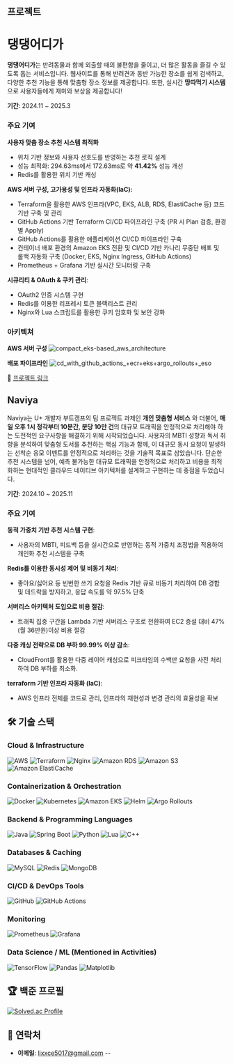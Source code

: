 

##  프로젝트
#  댕댕어디가 

**댕댕어디가**는 반려동물과 함께 외출할 때의 불편함을 줄이고, 더 많은 활동을 즐길 수 있도록 돕는 서비스입니다. 웹사이트를 통해 반려견과 동반 가능한 장소를 쉽게 검색하고, 다양한 추천 기능을 통해 맞춤형 장소 정보를 제공합니다. 또한, 실시간 **땅따먹기 시스템**으로 사용자들에게 재미와 보상을 제공합니다!

**기간**: 2024.11 ~ 2025.3

### 주요 기여
**사용자 맞춤 장소 추천 시스템 최적화**

- 위치 기반 정보와 사용자 선호도를 반영하는 추천 로직 설계
- 성능 최적화: 294.63ms에서 172.63ms로 약 **41.42%** 성능 개선
- Redis를 활용한 위치 기반 캐싱

**AWS 서버 구성, 고가용성 및 인프라 자동화(IaC):**

- Terraform을 활용한 AWS 인프라(VPC, EKS, ALB, RDS, ElastiCache 등) 코드 기반 구축 및 관리
- GitHub Actions 기반 Terraform CI/CD 파이프라인 구축 (PR 시 Plan 검증, 환경별 Apply)
- GitHub Actions를 활용한 애플리케이션 CI/CD 파이프라인 구축
- 컨테이너 배포 환경의 Amazon EKS 전환 및 CI/CD 기반 카나리 무중단 배포 및 롤백 자동화 구축 (Docker, EKS, Nginx Ingress, GitHub Actions)
- Prometheus + Grafana 기반 실시간 모니터링 구축

**시큐리티 & OAuth & 쿠키 관리**:
- OAuth2 인증 시스템 구현
- Redis를 이용한 리프레시 토큰 블랙리스트 관리
- Nginx와 Lua 스크립트를 활용한 쿠키 암호화 및 보안 강화

### 아키텍쳐
  **AWS 서버 구성**
  ![compact_eks-based_aws_architecture](https://github.com/user-attachments/assets/cfe6d847-699a-45c2-8751-2489874fd60c)



  **배포 파이프라인**
  ![cd_with_github_actions_+_ecr_+_eks_+_argo_rollouts_+_eso](https://github.com/user-attachments/assets/ee4e1714-9e3f-4b0f-a575-bbdb3d646fed)

  
🔗 [프로젝트 링크](https://github.com/WHERE-ARE-YOU-GOING-DAENG-DAENG/WHERE_ARE_YOU_GOING_DAENG_DAENG_-)  
## Naviya
Naviya는 U+ 개발자 부트캠프의 팀 프로젝트 과제인 **개인 맞춤형 서비스** 와 더불어, **매일 오후 1시 정각부터 10분간, 분당 10만 건**의 대규모 트래픽을 안정적으로 처리해야 하는 도전적인 요구사항을 해결하기 위해 시작되었습니다. 사용자의 MBTI 성향과 독서 취향을 분석하여 맞춤형 도서를 추천하는 핵심 기능과 함께, 이 대규모 동시 요청이 발생하는 선착순 응모 이벤트를 안정적으로 처리하는 것을 기술적 목표로 삼았습니다.
단순한 추천 시스템을 넘어, 예측 불가능한 대규모 트래픽을 안정적으로 처리하고 비용을 최적화하는 현대적인 클라우드 네이티브 아키텍처를 설계하고 구현하는 데 중점을 두었습니다.

**기간**: 2024.10 ~ 2025.11


### 주요 기여
**동적 가중치 기반 추천 시스템 구현**:
  - 사용자의 MBTI, 피드백 등을 실시간으로 반영하는 동적 가중치 조정법을 적용하여 개인화 추천 시스템을 구축

**Redis를 이용한 동시성 제어 및 비동기 처리**:
 - 좋아요/싫어요 등 빈번한 쓰기 요청을 Redis 기반 큐로 비동기 처리하여 DB 경합 및 데드락을 방지하고, 응답 속도를 약 97.5% 단축

**서버리스 아키텍처 도입으로 비용 절감**:
- 트래픽 집중 구간을 Lambda 기반 서버리스 구조로 전환하여 EC2 증설 대비 47% (월 36만원)이상 비용 절감

**다중 캐싱 전략으로 DB 부하 99.99% 이상 감소**:
- CloudFront를 활용한 다중 레이어 캐싱으로 피크타임의 수백만 요청을 사전 처리하여 DB 부하를 최소화.
  
**terraform 기반 인프라 자동화 (IaC)**:
- AWS 인프라 전체를 코드로 관리, 인프라의 재현성과 변경 관리의 효율성을 확보

## 🛠️ 기술 스택 

### Cloud & Infrastructure
![AWS](https://img.shields.io/badge/AWS-%23FF9900.svg?style=for-the-badge&logo=amazon-aws&logoColor=white)
![Terraform](https://img.shields.io/badge/Terraform-%237B42BC.svg?style=for-the-badge&logo=terraform&logoColor=white)
![Nginx](https://img.shields.io/badge/Nginx-%23009639.svg?style=for-the-badge&logo=nginx&logoColor=white)
![Amazon RDS](https://img.shields.io/badge/Amazon%20RDS-527FFF?style=for-the-badge&logo=amazonrds&logoColor=white)
![Amazon S3](https://img.shields.io/badge/Amazon%20S3-569A31?style=for-the-badge&logo=amazons3&logoColor=white)
![Amazon ElastiCache](https://img.shields.io/badge/Amazon%20ElastiCache-FF9900?style=for-the-badge&logo=amazonelasticache&logoColor=white)
### Containerization & Orchestration
![Docker](https://img.shields.io/badge/Docker-%232496ED.svg?style=for-the-badge&logo=docker&logoColor=white)
![Kubernetes](https://img.shields.io/badge/Kubernetes-%23326CE5.svg?style=for-the-badge&logo=kubernetes&logoColor=white)
![Amazon EKS](https://img.shields.io/badge/Amazon%20EKS-FF9900?style=for-the-badge&logo=amazon-eks&logoColor=white)
![Helm](https://img.shields.io/badge/Helm-%230F1689.svg?style=for-the-badge&logo=helm&logoColor=white)
![Argo Rollouts](https://img.shields.io/badge/Argo%20Rollouts-0075E8?style=for-the-badge&logo=argo&logoColor=white) 
### Backend & Programming Languages
![Java](https://img.shields.io/badge/Java-%23ED8B00.svg?style=for-the-badge&logo=openjdk&logoColor=white)
![Spring Boot](https://img.shields.io/badge/Spring%20Boot-%236DB33F.svg?style=for-the-badge&logo=spring-boot&logoColor=white)
![Python](https://img.shields.io/badge/Python-%233776AB.svg?style=for-the-badge&logo=python&logoColor=white)
![Lua](https://img.shields.io/badge/Lua-%232C2D72.svg?style=for-the-badge&logo=lua&logoColor=white)
![C++](https://img.shields.io/badge/C++-%2300599C.svg?style=for-the-badge&logo=cplusplus&logoColor=white)
### Databases & Caching
![MySQL](https://img.shields.io/badge/MySQL-%234479A1.svg?style=for-the-badge&logo=mysql&logoColor=white)
![Redis](https://img.shields.io/badge/Redis-%23DC382D.svg?style=for-the-badge&logo=redis&logoColor=white)
![MongoDB](https://img.shields.io/badge/MongoDB-%2347A248.svg?style=for-the-badge&logo=mongodb&logoColor=white)

### CI/CD & DevOps Tools
![GitHub](https://img.shields.io/badge/GitHub-%23181717.svg?style=for-the-badge&logo=github&logoColor=white)
![GitHub Actions](https://img.shields.io/badge/GitHub%20Actions-%232088FF.svg?style=for-the-badge&logo=github-actions&logoColor=white)

### Monitoring
![Prometheus](https://img.shields.io/badge/Prometheus-%23E6522C.svg?style=for-the-badge&logo=prometheus&logoColor=white)
![Grafana](https://img.shields.io/badge/Grafana-%23F46800.svg?style=for-the-badge&logo=grafana&logoColor=white)

### Data Science / ML (Mentioned in Activities)
![TensorFlow](https://img.shields.io/badge/TensorFlow-%23FF6F00.svg?style=for-the-badge&logo=tensorflow&logoColor=white)
![Pandas](https://img.shields.io/badge/Pandas-%23150458.svg?style=for-the-badge&logo=pandas&logoColor=white)
![Matplotlib](https://img.shields.io/badge/Matplotlib-%2311557c.svg?style=for-the-badge&logo=matplotlib&logoColor=white)

## 🏆 백준 프로필
[![Solved.ac Profile](http://mazassumnida.wtf/api/v2/generate_badge?boj=sh5017)](https://solved.ac/sh5017/)


## 💬 연락처
- **이메일**: [lixxce5017@gmail.com](lixxce5017@gmail.com)
--
